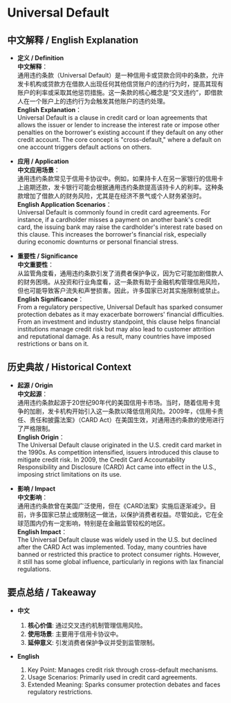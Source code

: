 # Universal Default

## 中文解释 / English Explanation

* **定义 / Definition**  
  **中文解释**：  
  通用违约条款（Universal Default）是一种信用卡或贷款合同中的条款，允许发卡机构或贷款方在借款人出现任何其他信贷账户的违约行为时，提高其现有账户的利率或采取其他惩罚措施。这一条款的核心概念是“交叉违约”，即借款人在一个账户上的违约行为会触发其他账户的违约处理。  
  **English Explanation**：  
  Universal Default is a clause in credit card or loan agreements that allows the issuer or lender to increase the interest rate or impose other penalties on the borrower's existing account if they default on any other credit account. The core concept is "cross-default," where a default on one account triggers default actions on others.

* **应用 / Application**  
  **中文应用场景**：  
  通用违约条款常见于信用卡协议中。例如，如果持卡人在另一家银行的信用卡上逾期还款，发卡银行可能会根据通用违约条款提高该持卡人的利率。这种条款增加了借款人的财务风险，尤其是在经济不景气或个人财务紧张时。  
  **English Application Scenarios**：  
  Universal Default is commonly found in credit card agreements. For instance, if a cardholder misses a payment on another bank's credit card, the issuing bank may raise the cardholder's interest rate based on this clause. This increases the borrower's financial risk, especially during economic downturns or personal financial stress.

* **重要性 / Significance**  
  **中文重要性**：  
  从监管角度看，通用违约条款引发了消费者保护争议，因为它可能加剧借款人的财务困境。从投资和行业角度看，这一条款有助于金融机构管理信用风险，但也可能导致客户流失和声誉损害。因此，许多国家已对其实施限制或禁止。  
  **English Significance**：  
  From a regulatory perspective, Universal Default has sparked consumer protection debates as it may exacerbate borrowers' financial difficulties. From an investment and industry standpoint, this clause helps financial institutions manage credit risk but may also lead to customer attrition and reputational damage. As a result, many countries have imposed restrictions or bans on it.

## 历史典故 / Historical Context

* **起源 / Origin**  
  **中文起源**：  
  通用违约条款起源于20世纪90年代的美国信用卡市场。当时，随着信用卡竞争的加剧，发卡机构开始引入这一条款以降低信用风险。2009年，《信用卡责任、责任和披露法案》（CARD Act）在美国生效，对通用违约条款的使用进行了严格限制。  
  **English Origin**：  
  The Universal Default clause originated in the U.S. credit card market in the 1990s. As competition intensified, issuers introduced this clause to mitigate credit risk. In 2009, the Credit Card Accountability Responsibility and Disclosure (CARD) Act came into effect in the U.S., imposing strict limitations on its use.

* **影响 / Impact**  
  **中文影响**：  
  通用违约条款曾在美国广泛使用，但在《CARD法案》实施后逐渐减少。目前，许多国家已禁止或限制这一做法，以保护消费者权益。尽管如此，它在全球范围内仍有一定影响，特别是在金融监管较松的地区。  
  **English Impact**：  
  The Universal Default clause was widely used in the U.S. but declined after the CARD Act was implemented. Today, many countries have banned or restricted this practice to protect consumer rights. However, it still has some global influence, particularly in regions with lax financial regulations.

## 要点总结 / Takeaway

* **中文**  
  1. **核心价值**: 通过交叉违约机制管理信用风险。
  2. **使用场景**: 主要用于信用卡协议中。
  3. **延伸意义**: 引发消费者保护争议并受到监管限制。

* **English**
  1. Key Point: Manages credit risk through cross-default mechanisms.
  2. Usage Scenarios: Primarily used in credit card agreements.
  3. Extended Meaning: Sparks consumer protection debates and faces regulatory restrictions.